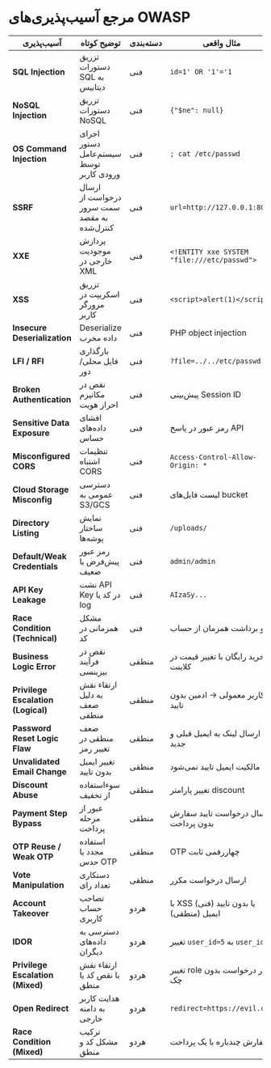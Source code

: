 # مرجع آسیب‌پذیری‌های OWASP

| آسیب‌پذیری | توضیح کوتاه | دسته‌بندی | مثال واقعی |
|------------|-------------|-----------|------------|
| **SQL Injection** | تزریق دستورات SQL به دیتابیس | فنی | `id=1' OR '1'='1` |
| **NoSQL Injection** | تزریق دستورات NoSQL | فنی | `{"$ne": null}` |
| **OS Command Injection** | اجرای دستور سیستم‌عامل توسط ورودی کاربر | فنی | `; cat /etc/passwd` |
| **SSRF** | ارسال درخواست از سمت سرور به مقصد کنترل‌شده | فنی | `url=http://127.0.0.1:8080` |
| **XXE** | پردازش موجودیت خارجی در XML | فنی | `<!ENTITY xxe SYSTEM "file:///etc/passwd">` |
| **XSS** | تزریق اسکریپت در مرورگر کاربر | فنی | `<script>alert(1)</script>` |
| **Insecure Deserialization** | Deserialize داده مخرب | فنی | PHP object injection |
| **LFI / RFI** | بارگذاری فایل محلی/دور | فنی | `?file=../../etc/passwd` |
| **Broken Authentication** | نقص در مکانیزم احراز هویت | فنی | پیش‌بینی Session ID |
| **Sensitive Data Exposure** | افشای داده‌های حساس | فنی | رمز عبور در پاسخ API |
| **Misconfigured CORS** | تنظیمات اشتباه CORS | فنی | `Access-Control-Allow-Origin: *` |
| **Cloud Storage Misconfig** | دسترسی عمومی به S3/GCS | فنی | لیست فایل‌های bucket |
| **Directory Listing** | نمایش ساختار پوشه‌ها | فنی | `/uploads/` |
| **Default/Weak Credentials** | رمز عبور پیش‌فرض یا ضعیف | فنی | `admin/admin` |
| **API Key Leakage** | نشت API Key در کد یا log | فنی | `AIzaSy...` |
| **Race Condition (Technical)** | مشکل همزمانی در کد | فنی | دو برداشت همزمان از حساب |
| **Business Logic Error** | نقص در فرآیند بیزینسی | منطقی | خرید رایگان با تغییر قیمت در کلاینت |
| **Privilege Escalation (Logical)** | ارتقاء نقش به دلیل ضعف منطقی | منطقی | کاربر معمولی → ادمین بدون تایید |
| **Password Reset Logic Flaw** | ضعف منطقی در تغییر رمز | منطقی | ارسال لینک به ایمیل قبلی و جدید |
| **Unvalidated Email Change** | تغییر ایمیل بدون تایید | منطقی | مالکیت ایمیل تایید نمی‌شود |
| **Discount Abuse** | سوءاستفاده از تخفیف | منطقی | تغییر پارامتر discount |
| **Payment Step Bypass** | عبور از مرحله پرداخت | منطقی | ارسال درخواست تایید سفارش بدون پرداخت |
| **OTP Reuse / Weak OTP** | استفاده مجدد یا حدس OTP | منطقی | OTP چهاررقمی ثابت |
| **Vote Manipulation** | دستکاری تعداد رای | منطقی | ارسال درخواست مکرر |
| **Account Takeover** | تصاحب حساب کاربری | هردو | با XSS (فنی) یا بدون تایید ایمیل (منطقی) |
| **IDOR** | دسترسی به داده‌های دیگران | هردو | تغییر `user_id=5` به `user_id=6` |
| **Privilege Escalation (Mixed)** | ارتقاء نقش با نقص کد یا منطق | هردو | تغییر role در درخواست بدون چک |
| **Open Redirect** | هدایت کاربر به دامنه خارجی | هردو | `redirect=https://evil.com` |
| **Race Condition (Mixed)** | ترکیب مشکل کد و منطق | هردو | سفارش چندباره با یک پرداخت |
